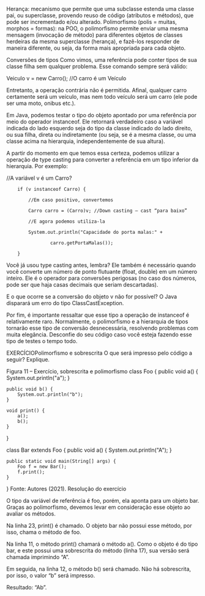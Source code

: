 
Herança: mecanismo que permite que uma subclasse estenda uma classe pai, ou superclasse, provendo reuso de código (atributos e métodos), que pode ser incrementado e/ou alterado.
Polimorfismo (polis = muitas, morphos = formas): na POO, o polimorfismo permite enviar uma mesma mensagem (invocação de método) para diferentes objetos de classes herdeiras da mesma superclasse (herança), e fazê-los responder de maneira diferente, ou seja, da forma mais apropriada para cada objeto.

Conversões de tipos
Como vimos, uma referência pode conter tipos de sua classe filha sem qualquer problema. Esse comando sempre será válido:

Veiculo v = new Carro(); //O carro é um Veículo

Entretanto, a operação contrária não é permitida. Afinal, qualquer carro certamente será um veículo, mas nem todo veículo será um carro (ele pode ser uma moto, onibus etc.).

Em Java, podemos testar o tipo do objeto apontado por uma referência por meio do operador instanceof. Ele retornará verdadeiro caso a variável indicada do lado esquerdo seja do tipo da classe indicado do lado direito, ou sua filha, direta ou indiretamente (ou seja, se é a mesma classe, ou uma classe acima na hierarquia, independentemente de sua altura).

A partir do momento em que temos essa certeza, podemos utilizar a operação de type casting para converter a referência em um tipo inferior da hierarquia. Por exemplo:

//A variável v é um Carro?

        if (v instanceof Carro) {

            //Em caso positivo, convertemos

            Carro carro = (Carro)v; //Down casting – cast “para baixo”

            //E agora podemos utiliza-la

            System.out.println("Capacidade do porta malas:" +

                    carro.getPortaMalas());

        }

Você já usou type casting antes, lembra? Ele também é necessário quando você converte um número de ponto flutuante (float, double) em um número inteiro. Ele é o operador para conversões perigosas (no caso dos números, pode ser que haja casas decimais que seriam descartadas).

E o que ocorre se a conversão do objeto v não for possível? O Java disparará um erro do tipo ClassCastException.

Por fim, é importante ressaltar que esse tipo a operação de instanceof é relativamente raro. Normalmente, o polimorfismo e a hierarquia de tipos tornarão esse tipo de conversão desnecessária, resolvendo problemas com muita elegância. Desconfie do seu código caso você esteja fazendo esse tipo de testes o tempo todo.

EXERCÍCIOPolimorfismo e sobrescrita
O que será impresso pelo código a seguir? Explique.

Figura 11 – Exercício, sobrescrita e polimorfismo
class Foo {
public void a() {
System.out.println("a");
}

    public void b() {
        System.out.println("b");
    }
    
    void print() {
        a();
        b();
    }
}

class Bar extends Foo {
public void a() {
System.out.println("A");
}

    public static void main(String[] args) {
        Foo f = new Bar();
        f.print();
    }
}
Fonte: Autores (2021).
Resolução do exercício

O tipo da variável de referência é foo, porém, ela aponta para um objeto bar. Graças ao polimorfismo, devemos levar em consideração esse objeto ao avaliar os métodos.

Na linha 23, print() é chamado. O objeto bar não possui esse método, por isso, chama o método de foo.

Na linha 11, o método print() chamará o método a(). Como o objeto é do tipo bar, e este possui uma sobrescrita do método (linha 17), sua versão será chamada imprimindo “A”.

Em seguida, na linha 12, o método b() será chamado. Não há sobrescrita, por isso, o valor “b” será impresso.

Resultado: “Ab”.
